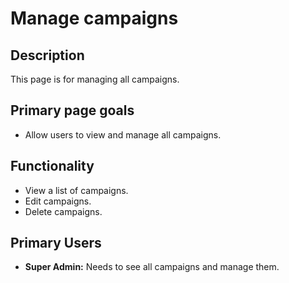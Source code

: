 # Manage campaigns

## Description

This page is for managing all campaigns.

## Primary page goals

- Allow users to view and manage all campaigns.

## Functionality

- View a list of campaigns.
- Edit campaigns.
- Delete campaigns.

## Primary Users

- **Super Admin:** Needs to see all campaigns and manage them.
